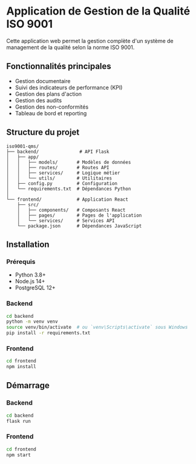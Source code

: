 # Application de Gestion de la Qualité ISO 9001

Cette application web permet la gestion complète d'un système de management de la qualité selon la norme ISO 9001.

## Fonctionnalités principales

- Gestion documentaire
- Suivi des indicateurs de performance (KPI)
- Gestion des plans d'action
- Gestion des audits
- Gestion des non-conformités
- Tableau de bord et reporting

## Structure du projet

```
iso9001-qms/
├── backend/               # API Flask
│   ├── app/
│   │   ├── models/       # Modèles de données
│   │   ├── routes/       # Routes API
│   │   ├── services/     # Logique métier
│   │   └── utils/        # Utilitaires
│   ├── config.py         # Configuration
│   └── requirements.txt  # Dépendances Python
│
└── frontend/             # Application React
    ├── src/
    │   ├── components/   # Composants React
    │   ├── pages/        # Pages de l'application
    │   └── services/     # Services API
    └── package.json      # Dépendances JavaScript
```

## Installation

### Prérequis

- Python 3.8+
- Node.js 14+
- PostgreSQL 12+

### Backend

```bash
cd backend
python -m venv venv
source venv/bin/activate  # ou `venv\Scripts\activate` sous Windows
pip install -r requirements.txt
```

### Frontend

```bash
cd frontend
npm install
```

## Démarrage

### Backend

```bash
cd backend
flask run
```

### Frontend

```bash
cd frontend
npm start
```
